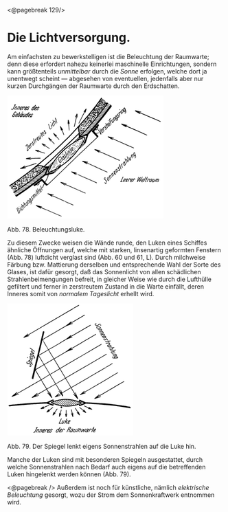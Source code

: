 <@pagebreak 129/>

Die Lichtversorgung.
====================

Am einfachsten zu bewerkstelligen ist die Beleuchtung der
Raumwarte; denn diese erfordert nahezu keinerlei maschinelle Einrichtungen,
sondern kann größtenteils *unmittelbar* durch die *Sonne* erfolgen‚
welche dort ja unentwegt scheint — abgesehen von eventuellen,
jedenfalls aber nur kurzen Durchgängen der Raumwarte durch den Erdschatten.

<div class="image right"><img alt="Beleuchtungsluke" src="abb78.png"/>
<p>Abb. 78. Beleuchtungsluke.</p></div>

Zu diesem Zwecke weisen die Wände runde, den Luken eines Schiffes
ähnliche Öffnungen auf, welche mit starken, linsenartig geformten
Fenstern (Abb. 78) luftdicht verglast sind (Abb. 60 und 61, L).
Durch milchweise Färbung bzw. Mattierung derselben und entsprechende
Wahl der Sorte des Glases, ist dafür gesorgt, daß das Sonnenlicht von allen schädlichen
Strahlenbeimengungen befreit, in gleicher Weise wie durch die Lufthülle
gefiltert und ferner in zerstreutem Zustand in die Warte einfällt,
deren Inneres somit von *normalem Tageslicht* erhellt wird.

<div class="image right"><img alt="Der Spiegel lenkt eigens Sonnenstrahlen auf die Luke hin" src="abb79.png"/>
<p>Abb. 79. Der Spiegel lenkt eigens Sonnenstrahlen auf die Luke hin.</p></div>

Manche der Luken sind mit besonderen Spiegeln ausgestattet, durch welche Sonnenstrahlen nach
Bedarf auch eigens auf die betreffenden Luken hingelenkt werden
können (Abb. 79).

<@pagebreak /> Außerdem ist noch für künstliche, nämlich *elektrische Beleuchtung*
gesorgt, wozu der Strom dem Sonnenkraftwerk entnommen wird.

